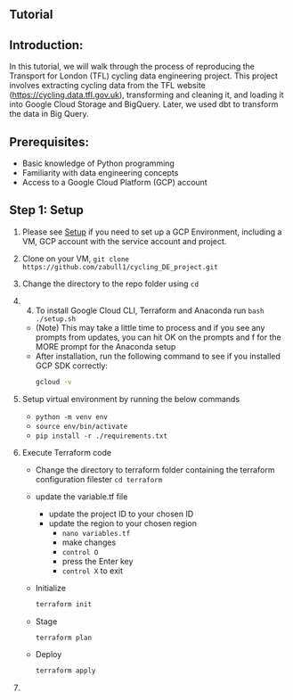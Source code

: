 ## Tutorial

## Introduction:
In this tutorial, we will walk through the process of reproducing the Transport for London (TFL) cycling data engineering project. This project involves extracting cycling data from the TFL website (https://cycling.data.tfl.gov.uk), transforming and cleaning it, and loading it into Google Cloud Storage and BigQuery. Later, we used dbt to transform the data in Big Query.

## Prerequisites:
- Basic knowledge of Python programming
- Familiarity with data engineering concepts
- Access to a Google Cloud Platform (GCP) account

## Step 1: Setup

1. Please see [Setup](/setup_tutorial.md)  if you need to set up a GCP Environment, including a VM, GCP account with the service account and project. 
2. Clone on your VM, ```git clone https://github.com/zabull1/cycling_DE_project.git```
3. Change the directory to the repo folder using `cd`
4. 4. To install Google Cloud CLI, Terraform and Anaconda run `bash ./setup.sh`

	- (Note) This may take a little time to process and if you see any prompts from updates, you can hit OK on the prompts and f for the MORE prompt 	   for the Anaconda setup
	- After installation, run the following command to see if you installed GCP SDK correctly:
        ```bash
        gcloud -v
        ``` 
5. Setup virtual environment by running the below commands	
	- `python -m venv env`
	- `source env/bin/activate`
	- `pip install -r ./requirements.txt`

6. Execute Terraform code
    - Change the directory to terraform folder containing the terraform configuration filester
      `cd terraform`
    
    - update the variable.tf file
    	- update the project ID to your chosen ID
    	- update the region to your chosen region
    		- `nano variables.tf`
    		- make changes
    		- `control O`
    		- press the Enter key
    		- `control X` to exit
    	   
    - Initialize 
      ```bash
      terraform init
      ```
    - Stage
      ```bash
      terraform plan
      ```
    - Deploy
      ```bash
      terraform apply
      ```
   
7. 
